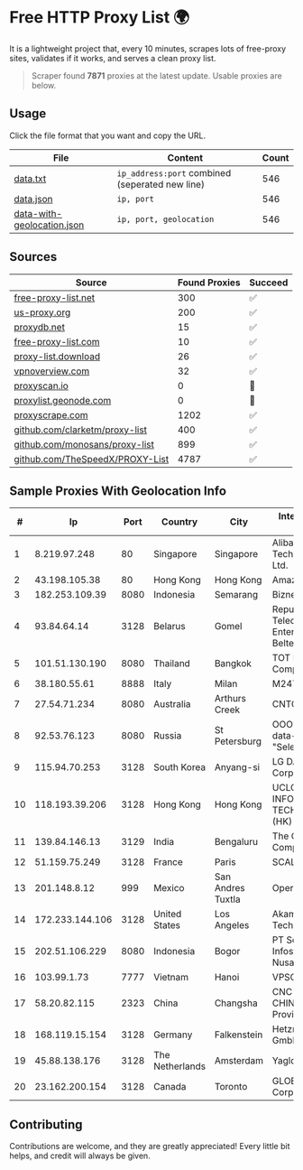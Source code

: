 
# Free HTTP Proxy List 🌍

It is a lightweight project that, every 10 minutes, scrapes lots of free-proxy sites, validates if it works, and serves a clean proxy list.


> Scraper found **7871** proxies at the latest update. Usable proxies are below.

## Usage

Click the file format that you want and copy the URL.


|File|Content|Count|
|----|-------|-----|
|[data.txt](https://raw.githubusercontent.com/themiralay/Proxy-List-World/master/data.txt)|`ip_address:port` combined (seperated new line)|546|
|[data.json](https://raw.githubusercontent.com/themiralay/Proxy-List-World/master/data.json)|`ip, port`|546|
|[data-with-geolocation.json](https://raw.githubusercontent.com/themiralay/Proxy-List-World/master/data-with-geolocation.json)|`ip, port, geolocation`|546|

## Sources

|Source|Found Proxies|Succeed|
|------|-------------|-------|
|[free-proxy-list.net](https://free-proxy-list.net)|300|✅|
|[us-proxy.org](https://www.us-proxy.org)|200|✅|
|[proxydb.net](http://proxydb.net)|15|✅|
|[free-proxy-list.com](https://free-proxy-list.com/?page=&port=&type%5B%5D=http&type%5B%5D=https&up_time=0&search=Search)|10|✅|
|[proxy-list.download](https://www.proxy-list.download/HTTP)|26|✅|
|[vpnoverview.com](https://vpnoverview.com/privacy/anonymous-browsing/free-proxy-servers)|32|✅|
|[proxyscan.io](https://www.proxyscan.io)|0|🚫|
|[proxylist.geonode.com](https://proxylist.geonode.com/api/proxy-list?limit=300&page=1&sort_by=lastChecked&sort_type=desc&protocols=http,https)|0|🚫|
|[proxyscrape.com](https://api.proxyscrape.com/v2/?request=displayproxies&protocol=http&timeout=10000&country=all&ssl=all&anonymity=all)|1202|✅|
|[github.com/clarketm/proxy-list](https://raw.githubusercontent.com/clarketm/proxy-list/master/proxy-list-raw.txt)|400|✅|
|[github.com/monosans/proxy-list](https://raw.githubusercontent.com/monosans/proxy-list/main/proxies/http.txt)|899|✅|
|[github.com/TheSpeedX/PROXY-List](https://raw.githubusercontent.com/TheSpeedX/PROXY-List/master/http.txt)|4787|✅|


## Sample Proxies With Geolocation Info

|#|Ip|Port|Country|City|Internet Service Provider|
|-|--|----|-------|----|-------------------------|
|1|8.219.97.248|80|Singapore|Singapore|Alibaba (US) Technology Co., Ltd.|
|2|43.198.105.38|80|Hong Kong|Hong Kong|Amazon.com, Inc.|
|3|182.253.109.39|8080|Indonesia|Semarang|Biznet Metronet|
|4|93.84.64.14|3128|Belarus|Gomel|Republican Unitary Telecommunication Enterprise Beltelecom|
|5|101.51.130.190|8080|Thailand|Bangkok|TOT Public Company Limited|
|6|38.180.55.61|8888|Italy|Milan|M247 Europe SRL|
|7|27.54.71.234|8080|Australia|Arthurs Creek|CNTC|
|8|92.53.76.123|8080|Russia|St Petersburg|OOO "Network of data-centers "Selectel"|
|9|115.94.70.253|3128|South Korea|Anyang-si|LG DACOM Corporation|
|10|118.193.39.206|3128|Hong Kong|Hong Kong|UCLOUD INFORMATION TECHNOLOGY (HK) LIMITED|
|11|139.84.146.13|3129|India|Bengaluru|The Constant Company, LLC|
|12|51.159.75.249|3128|France|Paris|SCALEWAY|
|13|201.148.8.12|999|Mexico|San Andres Tuxtla|Operbes|
|14|172.233.144.106|3128|United States|Los Angeles|Akamai Technologies, Inc.|
|15|202.51.106.229|8080|Indonesia|Bogor|PT Solusi Infostruktur Nusantara|
|16|103.99.1.73|7777|Vietnam|Hanoi|VPSONLINE|
|17|58.20.82.115|2323|China|Changsha|CNC Group CHINA169 Hunan Province Network|
|18|168.119.15.154|3128|Germany|Falkenstein|Hetzner Online GmbH|
|19|45.88.138.176|3128|The Netherlands|Amsterdam|Yaglom Labs Ltd|
|20|23.162.200.154|3128|Canada|Toronto|GLOBALTELEHOST Corp.|



## Contributing

Contributions are welcome, and they are greatly appreciated! Every
little bit helps, and credit will always be given.

